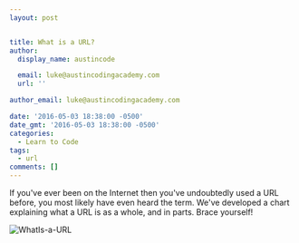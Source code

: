 ```yaml
---
layout: post


title: What is a URL?
author:
  display_name: austincode

  email: luke@austincodingacademy.com
  url: ''

author_email: luke@austincodingacademy.com

date: '2016-05-03 18:38:00 -0500'
date_gmt: '2016-05-03 18:38:00 -0500'
categories:
  - Learn to Code
tags:
  - url
comments: []
---
```


If you've ever been on the Internet then you've undoubtedly used a URL before, you most likely have even heard the term.
We've developed a chart explaining what a URL is as a whole, and in parts. Brace yourself!


![WhatIs-a-URL](//www.austincodingacademy.com/wp-content/uploads/2016/05/WhatIs-a-URL-1.jpg)

